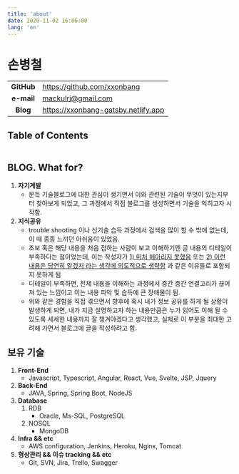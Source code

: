 ```yaml
---
title: 'about'
date: 2020-11-02 16:06:00
lang: 'en'
---
```


# 손병철
| | |
| :------: | :--- |
| **GitHub** | https://github.com/xxonbang |
| **e-mail** | [mackulri@gmail.com](mailto:mackulri@gmail.com) |
| **Blog** | https://xxonbang-gatsby.netlify.app |

## Table of Contents
```toc
```

## BLOG. What for?
1. **자기계발**
    - 문득 기술블로그에 대한 관심이 생기면서 이와 관련된 기술이 무엇이 있는지부터 찾아보게 되었고, 그 과정에서 직접 블로그를 생성하면서 기술을 익히고자 시작함. 
2. **지식공유**
    - trouble shooting 이나 신기술 습득 과정에서 검색을 많이 할 수 밖에 없는데, 이 때 종종 느끼던 아쉬움이 있었음.
    - 초보 혹은 해당 내용을 처음 접하는 사람이 보고 이해하기엔 글 내용의 디테일이 부족하다는 점이었는데, 이는 작성자가 <u>1) 미처 헤아리지 못했음</u>  또는 <u>2) 이런 내용은 당연히 알겠지 라는 생각에 의도적으로 생략함</u> 과 같은 이유들로 포함되지 못하게 됨
    - 디테일이 부족하면, 전체 내용을 이해하는 과정에서 중간 중간 연결고리가 끊어져 있는 느낌이고 이는 내용 파악 및 습득에 큰 장애물이 됨.
    - 위와 같은 경험을 직접 겪으면서 향후에 혹시 내가 정보 공유를 하게 될 상황이 발생하게 되면, 내가 지금 설명하고자 하는 내용만큼은 누가 읽어도 이해 될 수 있도록 세세한 내용까지 잘 챙겨야겠다고 생각했고, 실제로 이 부분을 최대한 고려해 가면서 블로그에 글을 작성하려고 함.

## 보유 기술
1. **Front-End**
    - Javascript, Typescript, Angular, React, Vue, Svelte, JSP, Jquery
1. **Back-End**
    - JAVA, Spring, Spring Boot, NodeJS
1. **Database**
    1. RDB
        - Oracle, Ms-SQL, PostgreSQL
    1. NOSQL
        - MongoDB
1. **Infra && etc**
    - AWS configuration, Jenkins, Heroku, Nginx, Tomcat
1. **형상관리 && 이슈 tracking && etc**
    - Git, SVN, Jira, Trello, Swagger
